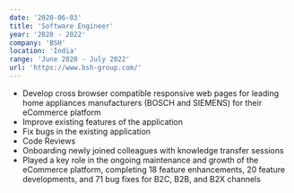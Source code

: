 ```yaml
---
date: '2020-06-03'
title: 'Software Engineer'
year: '2020 - 2022'
company: 'BSH'
location: 'India'
range: 'June 2020 - July 2022'
url: 'https://www.bsh-group.com/'
---
```


- Develop cross browser compatible responsive web pages for leading home appliances manufacturers (BOSCH and SIEMENS) for their eCommerce platform
- Improve existing features of the application
- Fix bugs in the existing application
- Code Reviews
- Onboarding newly joined colleagues with knowledge transfer sessions
- Played a key role in the ongoing maintenance and growth of the eCommerce platform, completing 18 feature enhancements, 20 feature developments, and 71 bug fixes for B2C, B2B, and B2X channels